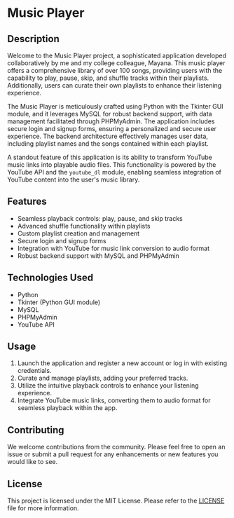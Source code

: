 # Music Player

## Description

Welcome to the Music Player project, a sophisticated application developed collaboratively by me and my college colleague, Mayana. This music player offers a comprehensive library of over 100 songs, providing users with the capability to play, pause, skip, and shuffle tracks within their playlists. Additionally, users can curate their own playlists to enhance their listening experience.

The Music Player is meticulously crafted using Python with the Tkinter GUI module, and it leverages MySQL for robust backend support, with data management facilitated through PHPMyAdmin. The application includes secure login and signup forms, ensuring a personalized and secure user experience. The backend architecture effectively manages user data, including playlist names and the songs contained within each playlist.

A standout feature of this application is its ability to transform YouTube music links into playable audio files. This functionality is powered by the YouTube API and the `youtube_dl` module, enabling seamless integration of YouTube content into the user's music library.

## Features

- Seamless playback controls: play, pause, and skip tracks
- Advanced shuffle functionality within playlists
- Custom playlist creation and management
- Secure login and signup forms
- Integration with YouTube for music link conversion to audio format
- Robust backend support with MySQL and PHPMyAdmin

## Technologies Used

- Python
- Tkinter (Python GUI module)
- MySQL
- PHPMyAdmin
- YouTube API

## Usage

1. Launch the application and register a new account or log in with existing credentials.
2. Curate and manage playlists, adding your preferred tracks.
3. Utilize the intuitive playback controls to enhance your listening experience.
4. Integrate YouTube music links, converting them to audio format for seamless playback within the app.

## Contributing

We welcome contributions from the community. Please feel free to open an issue or submit a pull request for any enhancements or new features you would like to see.

## License

This project is licensed under the MIT License. Please refer to the [LICENSE](LICENSE) file for more information.
